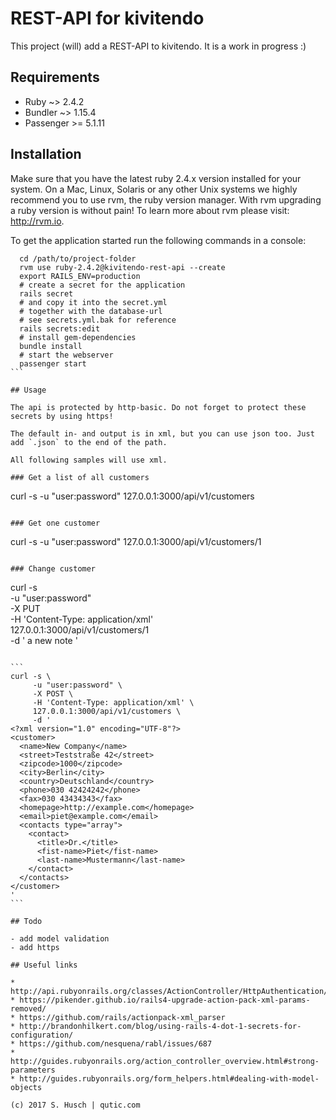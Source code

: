 # REST-API for kivitendo

This project (will) add a REST-API to kivitendo. It is a work in progress :)

## Requirements

* Ruby ~> 2.4.2
* Bundler ~> 1.15.4
* Passenger >= 5.1.11

## Installation

Make sure that you have the latest ruby 2.4.x version installed for your system.
On a Mac, Linux, Solaris or any other Unix systems we highly recommend you to use rvm,
the ruby version manager. With rvm upgrading a ruby version is without pain!
To learn more about rvm please visit: http://rvm.io.

To get the application started run the following commands in a console:

````
  cd /path/to/project-folder
  rvm use ruby-2.4.2@kivitendo-rest-api --create
  export RAILS_ENV=production
  # create a secret for the application
  rails secret
  # and copy it into the secret.yml
  # together with the database-url
  # see secrets.yml.bak for reference
  rails secrets:edit
  # install gem-dependencies
  bundle install
  # start the webserver
  passenger start
```

## Usage

The api is protected by http-basic. Do not forget to protect these secrets by using https!

The default in- and output is in xml, but you can use json too. Just add `.json` to the end of the path.

All following samples will use xml.

### Get a list of all customers

````
curl -s -u "user:password" 127.0.0.1:3000/api/v1/customers
````

### Get one customer

````
curl -s -u "user:password" 127.0.0.1:3000/api/v1/customers/1
````

### Change customer

````
curl -s \
     -u "user:password" \
     -X PUT \
     -H 'Content-Type: application/xml' \
     127.0.0.1:3000/api/v1/customers/1 \
     -d '
<customer>
 <notes>a new note</notes>
</customer>
'
````

```
curl -s \
     -u "user:password" \
     -X POST \
     -H 'Content-Type: application/xml' \
     127.0.0.1:3000/api/v1/customers \
     -d '
<?xml version="1.0" encoding="UTF-8"?>
<customer>
  <name>New Company</name>
  <street>Teststraße 42</street>
  <zipcode>1000</zipcode>
  <city>Berlin</city>
  <country>Deutschland</country>
  <phone>030 42424242</phone>
  <fax>030 43434343</fax>
  <homepage>http://example.com</homepage>
  <email>piet@example.com</email>
  <contacts type="array">
    <contact>
      <title>Dr.</title>
      <fist-name>Piet</fist-name>
      <last-name>Mustermann</last-name>
    </contact>
  </contacts>
</customer>
'
```

## Todo

- add model validation
- add https

## Useful links

* http://api.rubyonrails.org/classes/ActionController/HttpAuthentication/Basic.html
* https://pikender.github.io/rails4-upgrade-action-pack-xml-params-removed/
* https://github.com/rails/actionpack-xml_parser
* http://brandonhilkert.com/blog/using-rails-4-dot-1-secrets-for-configuration/
* https://github.com/nesquena/rabl/issues/687
* http://guides.rubyonrails.org/action_controller_overview.html#strong-parameters
* http://guides.rubyonrails.org/form_helpers.html#dealing-with-model-objects

(c) 2017 S. Husch | qutic.com